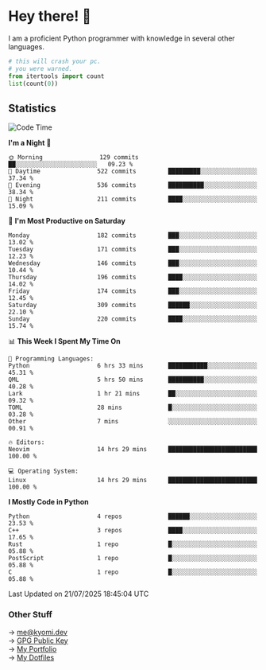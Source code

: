 # Hey there! 👋

I am a proficient Python programmer with knowledge in several other languages.

```py
# this will crash your pc.
# you were warned.
from itertools import count
list(count(0))
```

## Statistics
<!--START_SECTION:waka-->
![Code Time](http://img.shields.io/badge/Code%20Time-1%2C848%20hrs%2038%20mins-blue)

**I'm a Night 🦉** 

```text
🌞 Morning                129 commits         ██░░░░░░░░░░░░░░░░░░░░░░░   09.23 % 
🌆 Daytime                522 commits         █████████░░░░░░░░░░░░░░░░   37.34 % 
🌃 Evening                536 commits         ██████████░░░░░░░░░░░░░░░   38.34 % 
🌙 Night                  211 commits         ████░░░░░░░░░░░░░░░░░░░░░   15.09 % 
```
📅 **I'm Most Productive on Saturday** 

```text
Monday                   182 commits         ███░░░░░░░░░░░░░░░░░░░░░░   13.02 % 
Tuesday                  171 commits         ███░░░░░░░░░░░░░░░░░░░░░░   12.23 % 
Wednesday                146 commits         ███░░░░░░░░░░░░░░░░░░░░░░   10.44 % 
Thursday                 196 commits         ████░░░░░░░░░░░░░░░░░░░░░   14.02 % 
Friday                   174 commits         ███░░░░░░░░░░░░░░░░░░░░░░   12.45 % 
Saturday                 309 commits         ██████░░░░░░░░░░░░░░░░░░░   22.10 % 
Sunday                   220 commits         ████░░░░░░░░░░░░░░░░░░░░░   15.74 % 
```


📊 **This Week I Spent My Time On** 

```text
💬 Programming Languages: 
Python                   6 hrs 33 mins       ███████████░░░░░░░░░░░░░░   45.31 % 
QML                      5 hrs 50 mins       ██████████░░░░░░░░░░░░░░░   40.28 % 
Lark                     1 hr 21 mins        ██░░░░░░░░░░░░░░░░░░░░░░░   09.32 % 
TOML                     28 mins             █░░░░░░░░░░░░░░░░░░░░░░░░   03.28 % 
Other                    7 mins              ░░░░░░░░░░░░░░░░░░░░░░░░░   00.91 % 

🔥 Editors: 
Neovim                   14 hrs 29 mins      █████████████████████████   100.00 % 

💻 Operating System: 
Linux                    14 hrs 29 mins      █████████████████████████   100.00 % 
```

**I Mostly Code in Python** 

```text
Python                   4 repos             ██████░░░░░░░░░░░░░░░░░░░   23.53 % 
C++                      3 repos             ████░░░░░░░░░░░░░░░░░░░░░   17.65 % 
Rust                     1 repo              █░░░░░░░░░░░░░░░░░░░░░░░░   05.88 % 
PostScript               1 repo              █░░░░░░░░░░░░░░░░░░░░░░░░   05.88 % 
C                        1 repo              █░░░░░░░░░░░░░░░░░░░░░░░░   05.88 % 
```




 Last Updated on 21/07/2025 18:45:04 UTC
<!--END_SECTION:waka-->

### Other Stuff

→ [me@kyomi.dev](mailto:me@kyomi.dev)\
→ [GPG Public Key](https://github.com/bitterteriyaki.gpg)\
→ [My Portfolio](https://kyomi.dev)\
→ [My Dotfiles](https://github.com/bitterteriyaki/dotfiles)
